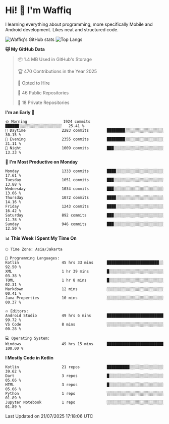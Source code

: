 
# Hi! 👋 I'm Waffiq

I learning everything about programming, more specifically Mobile and Android development. Likes neat and structured code.

<!-- Get to know more about me?

<a href="https://www.linkedin.com/in/waffiqaziz/"><img src="https://img.shields.io/static/v1?label=%20&message=LinkedIn&logo=linkedin&logoColor=white&color=0A66C2&style=for-the-badge" alt="LinkedIn"></a>
<a href="https://www.instagram.com/waffiqaziz/"><img src="https://img.shields.io/static/v1?label=%20&message=instagram&logo=instagram&logoColor=white&labelColor=%23E1306C&color=%23E1306C&style=for-the-badge" alt="Instagram"></a>
<a href="https://web.facebook.com/WaffiqAziz/"><img src="https://img.shields.io/static/v1?label=%20&message=Facebook&logo=facebook&logoColor=white&color=1877F2&style=for-the-badge" alt="Facebook"></a>
<a href="https://twitter.com/waffiqaziz"><img src="https://img.shields.io/static/v1?label=%20&message=X&logo=x&logoColor=white&color=000000&style=for-the-badge" alt="X"></a> -->

![Waffiq's GitHub stats](https://github-readme-stats-eight-theta.vercel.app/api?username=waffiqaziz&show_icons=true&include_all_commits=true&count_private=true&theme=dark)
![Top Langs](https://github-readme-stats.vercel.app/api/top-langs/?username=waffiqaziz&layout=compact&langs_count=8&theme=dark)

<!--START_SECTION:waka-->
**🐱 My GitHub Data** 

> 📦 1.4 MB Used in GitHub's Storage 
 > 
> 🏆 470 Contributions in the Year 2025
 > 
> 💼 Opted to Hire
 > 
> 📜 46 Public Repositories 
 > 
> 🔑 18 Private Repositories 
 > 
**I'm an Early 🐤** 

```text
🌞 Morning                1924 commits        ██████░░░░░░░░░░░░░░░░░░░   25.41 % 
🌆 Daytime                2283 commits        ████████░░░░░░░░░░░░░░░░░   30.15 % 
🌃 Evening                2355 commits        ████████░░░░░░░░░░░░░░░░░   31.11 % 
🌙 Night                  1009 commits        ███░░░░░░░░░░░░░░░░░░░░░░   13.33 % 
```
📅 **I'm Most Productive on Monday** 

```text
Monday                   1333 commits        ████░░░░░░░░░░░░░░░░░░░░░   17.61 % 
Tuesday                  1051 commits        ███░░░░░░░░░░░░░░░░░░░░░░   13.88 % 
Wednesday                1034 commits        ███░░░░░░░░░░░░░░░░░░░░░░   13.66 % 
Thursday                 1072 commits        ████░░░░░░░░░░░░░░░░░░░░░   14.16 % 
Friday                   1243 commits        ████░░░░░░░░░░░░░░░░░░░░░   16.42 % 
Saturday                 892 commits         ███░░░░░░░░░░░░░░░░░░░░░░   11.78 % 
Sunday                   946 commits         ███░░░░░░░░░░░░░░░░░░░░░░   12.50 % 
```


📊 **This Week I Spent My Time On** 

```text
🕑︎ Time Zone: Asia/Jakarta

💬 Programming Languages: 
Kotlin                   45 hrs 33 mins      ███████████████████████░░   92.50 % 
XML                      1 hr 39 mins        █░░░░░░░░░░░░░░░░░░░░░░░░   03.38 % 
TOML                     1 hr 8 mins         █░░░░░░░░░░░░░░░░░░░░░░░░   02.31 % 
Markdown                 12 mins             ░░░░░░░░░░░░░░░░░░░░░░░░░   00.41 % 
Java Properties          10 mins             ░░░░░░░░░░░░░░░░░░░░░░░░░   00.37 % 

🔥 Editors: 
Android Studio           49 hrs 6 mins       █████████████████████████   99.72 % 
VS Code                  8 mins              ░░░░░░░░░░░░░░░░░░░░░░░░░   00.28 % 

💻 Operating System: 
Windows                  49 hrs 15 mins      █████████████████████████   100.00 % 
```

**I Mostly Code in Kotlin** 

```text
Kotlin                   21 repos            ██████████░░░░░░░░░░░░░░░   39.62 % 
Dart                     3 repos             █░░░░░░░░░░░░░░░░░░░░░░░░   05.66 % 
HTML                     3 repos             █░░░░░░░░░░░░░░░░░░░░░░░░   05.66 % 
Python                   1 repo              ░░░░░░░░░░░░░░░░░░░░░░░░░   01.89 % 
Jupyter Notebook         1 repo              ░░░░░░░░░░░░░░░░░░░░░░░░░   01.89 % 
```




 Last Updated on 21/07/2025 17:18:06 UTC
<!--END_SECTION:waka-->
